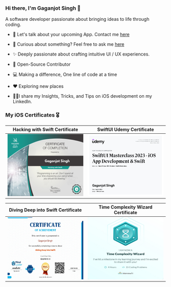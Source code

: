 

### Hi there, I'm Gaganjot Singh 👋
A software developer passionate about bringing ideas to life through coding.
<br />

* 📱 Let's talk about your upcoming App. Contact me [here](https://in.linkedin.com/in/gaganjot-singh-40b40b100)

* 💬 Curious about something? Feel free to ask me [here](https://github.com/megaganjotsingh/megaganjotsingh/issues)

* ✨ Deeply passionate about crafting intuitive UI / UX experiences.

* 📖 Open-Source Contributor

* 💻 Making a difference, One line of code at a time

* ♥️ Exploring new places

* 💁🏻I share my Insights, Tricks, and Tips on iOS development on my LinkedIn.


### My iOS Certificates 🎖

 Hacking with Swift Certificate | SwiftUI Udemy Certificate
:-------------------------:|:-------------------------:|
<img src="./Certs/gagan-certificate.jpg" width="250" height="195"> | <img src="./Certs/SwiftUI-Certificate.jpg" width="250" height="195"> 

Diving Deep into Swift Certificate | Time Complexity Wizard Certificate
:-------------------------:|:-------------------------:|
<img src="./Certs/DivingDeepIntoSwit_Certificate.jpg" width="250" height="195"> | <img src="./Certs/time_complexity_wizard.jpeg" width="250" height="195">
